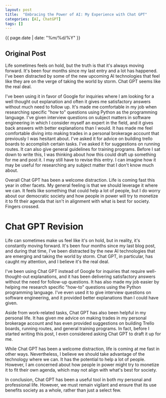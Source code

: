 ```yaml
---
layout: post
title:  "Embracing the Power of AI: My Experience with Chat GPT"
categories: [AI, ChatGPT]
tags: []
---
```

{{ page.date | date: "%m/%d/%Y" }}

## Original Post

Life sometimes feels on hold, but the truth is that it's always moving forward.  It's been four months since my last entry and a lot has happened.  I've been distracted by some of the new upcoming AI technologies that feel like they are on the verge of taking the world by storm.  Chat GPT seems like the real deal.   

I've been using it in favor of Google for inquiries where I am looking for a well thought out explanation and often it gives me satisfactory answers without much need to follow up.  It's made me comfortable in my job when researching specific "how to" questions using Python as the programming language.  I've given interview questions on subject matters in software engineering in which I consider myself an expert in the field, and it gives back answers with better explanations than I would.  It has made me feel comfortable diving into making trades in a personal brokerage account that previously I was hesitant about.  I've asked it for advice on building trello boards to accomplish certain tasks.  I've asked it for suggestions on running routes.  It can also give general guidelines for training programs.  Before I sat down to write this, I was thinking about how this could draft up something for me and post it.  I may still have to revise this entry.  I can imagine how it may be useful for researching any subject matter that I don't know much about.


Overall Chat GPT has been a welcome distraction.  Life is coming fast this year in other facets.  My general feeling is that we should leverage it where we can.  It feels like something that could help a lot of people, but I do worry about our democratic society and how people in power will try to monetize it to fit their agenda that isn't in alignment with what is best for society.  Fingers crossed.  


# Chat GPT Revision

Life can sometimes make us feel like it's on hold, but in reality, it's constantly moving forward. It's been four months since my last blog post, and during that time, I've been distracted by the new AI technologies that are emerging and taking the world by storm. Chat GPT, in particular, has caught my attention, and I believe it's the real deal.  

I've been using Chat GPT instead of Google for inquiries that require well-thought-out explanations, and it has been delivering satisfactory answers without the need for follow-up questions. It has also made my job easier by helping me research specific "how-to" questions using the Python programming language. I've even used it to give interview questions on software engineering, and it provided better explanations than I could have given.  

Aside from work-related tasks, Chat GPT has also been helpful in my personal life. It has given me advice on making trades in my personal brokerage account and has even provided suggestions on building Trello boards, running routes, and general training programs. In fact, before I started writing this post, I even considered asking Chat GPT to draft it up for me.  

While Chat GPT has been a welcome distraction, life is coming at me fast in other ways. Nevertheless, I believe we should take advantage of the technology where we can. It has the potential to help a lot of people. However, I am concerned about how people in power might try to monetize it to fit their own agenda, which may not align with what's best for society.  

In conclusion, Chat GPT has been a useful tool in both my personal and professional life. However, we must remain vigilant and ensure that its use benefits society as a whole, rather than just a select few.  